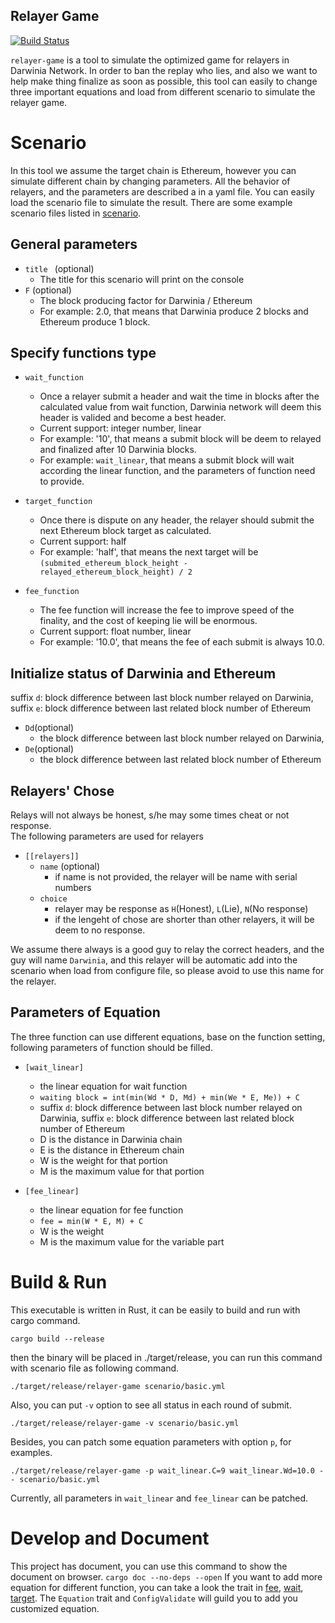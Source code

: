 Relayer Game
---
[![Build Status](https://travis-ci.com/yanganto/s3handler.svg?branch=master)](https://travis-ci.com/yanganto/relayer-game)

`relayer-game` is a tool to simulate the optimized game for relayers in Darwinia Network. 
In order to ban the replay who lies, and also we want to help make thing finalize as soon as possible, 
this tool can easily to change three important equations and load from different scenario to simulate the relayer game.  

# Scenario
In this tool we assume the target chain is Ethereum, however you can simulate different chain by changing parameters.
All the behavior of relayers, and the parameters are described a in a yaml file. 
You can easily load the scenario file to simulate the result. 
There are some example scenario files listed in [scenario](./scenario).

## General parameters
- `title ` (optional)
  - The title for this scenario will print on the console
- `F` (optional)
  - The block producing factor for Darwinia / Ethereum
  - For example: 2.0, that means that Darwinia produce 2 blocks and Ethereum produce 1 block.

## Specify functions type
- `wait_function`
  - Once a relayer submit a header and wait the time in blocks after the calculated value from wait function, 
    Darwinia network will deem this header is valided and become a best header.  
  - Current support: integer number, linear   
  - For example: '10', that means a submit block will be deem to relayed and finalized after 10 Darwinia blocks.
  - For example: `wait_linear`, that means a submit block will wait according the linear function, and the parameters of function need to provide.

- `target_function `
  - Once there is dispute on any header, the relayer should submit the next Ethereum block target as calculated.  
  - Current support: half
  - For example: 'half', that means the next target will be `(submited_ethereum_block_height - relayed_ethereum_block_height) / 2`

- `fee_function`
  - The fee function will increase the fee to improve speed of the finality, and the cost of keeping lie will be enormous.  
  - Current support: float number, linear   
  - For example: '10.0', that means the fee of each submit is always 10.0.

## Initialize status of Darwinia and Ethereum
suffix `d`: block difference between last block number relayed on Darwinia, suffix `e`: block difference between last related block number of Ethereum
- `Dd`(optional)
  - the block difference between last block number relayed on Darwinia, 
- `De`(optional)
  - the block difference between last related block number of Ethereum

## Relayers' Chose
Relays will not always be honest, s/he may some times cheat or not response.  
The following parameters are used for relayers
- `[[relayers]]` 
  - `name` (optional)
    - if name is not provided, the relayer will be name with serial numbers
  - `choice`
    - relayer may be response as `H`(Honest), `L`(Lie), `N`(No response)
    - if the lengeht of chose are shorter than other relayers, it will be deem to no response.  

We assume there always is a good guy to relay the correct headers, and the guy will name `Darwinia`, 
and this relayer will be automatic add into the scenario when load from configure file, 
so please avoid to use this name for the relayer.

## Parameters of Equation
The three function can use different equations, base on the function setting, following parameters of function should be filled.
- `[wait_linear]`
  - the linear equation for wait function
  - `waiting block = int(min(Wd * D, Md) + min(We * E, Me)) + C`
  - suffix `d`: block difference between last block number relayed on Darwinia, suffix `e`: block difference between last related block number of Ethereum
  - D is the distance in Darwinia chain
  - E is the distance in Ethereum chain
  - W is the weight for that portion
  - M is the maximum value for that portion

- `[fee_linear]`
  - the linear equation for fee function
  - `fee = min(W * E, M) + C`
  - W is the weight 
  - M is the maximum value for the variable part

# Build & Run
This executable is written in Rust, it can be easily to build and run with cargo command.  
```
cargo build --release
```
then the binary will be placed in ./target/release, you can run this command with scenario file as following command.  
```
./target/release/relayer-game scenario/basic.yml
```
Also, you can put `-v` option to see all status in each round of submit.
```
./target/release/relayer-game -v scenario/basic.yml
```
Besides, you can patch some equation parameters with option `p`, for examples.
```
./target/release/relayer-game -p wait_linear.C=9 wait_linear.Wd=10.0 -- scenario/basic.yml
```
Currently, all parameters in `wait_linear` and `fee_linear` can be patched.

# Develop and Document
This project has document, you can use this command to show the document on browser.
`cargo doc --no-deps --open`
If you want to add more equation for different function, you can take a look the trait in [fee](./src/fee/mod.rs), [wait](./src/wait/mod.rs), [target](./src/target/mod.rs).
The `Equation` trait and `ConfigValidate` will guild you to add you customized equation. 
